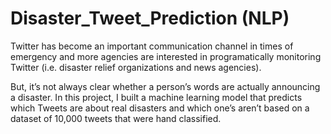# Disaster_Tweet_Prediction (NLP)
Twitter has become an important communication channel in times of emergency and more agencies are interested in programatically monitoring Twitter (i.e. disaster relief organizations and news agencies).

But, it’s not always clear whether a person’s words are actually announcing a disaster. In this project, I built a machine learning model that predicts which Tweets are about real disasters and which one’s aren’t based on a dataset of 10,000 tweets that were hand classified.
